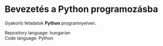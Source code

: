 # Bevezetés a Python programozásba

Gyakorló feladatok __Python__ programnyelven.

Repository language: hungarian  
Code language: Python
